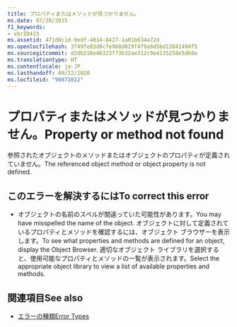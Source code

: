 ```yaml
---
title: プロパティまたはメソッドが見つかりません。
ms.date: 07/20/2015
f1_keywords:
- vbrID423
ms.assetid: 471d8c1d-9edf-4014-8427-1a01b634a72d
ms.openlocfilehash: 3f49fe83d8cfe968d029f4f9a8d5bd13841494f5
ms.sourcegitcommit: d2db216e46323f73b32ae312c9e4135258e5d68e
ms.translationtype: HT
ms.contentlocale: ja-JP
ms.lasthandoff: 09/22/2020
ms.locfileid: "90871012"
---
```

# <a name="property-or-method-not-found"></a><span data-ttu-id="14ae5-102">プロパティまたはメソッドが見つかりません。</span><span class="sxs-lookup"><span data-stu-id="14ae5-102">Property or method not found</span></span>

<span data-ttu-id="14ae5-103">参照されたオブジェクトのメソッドまたはオブジェクトのプロパティが定義されていません。</span><span class="sxs-lookup"><span data-stu-id="14ae5-103">The referenced object method or object property is not defined.</span></span>  
  
## <a name="to-correct-this-error"></a><span data-ttu-id="14ae5-104">このエラーを解決するには</span><span class="sxs-lookup"><span data-stu-id="14ae5-104">To correct this error</span></span>  
  
- <span data-ttu-id="14ae5-105">オブジェクトの名前のスペルが間違っていた可能性があります。</span><span class="sxs-lookup"><span data-stu-id="14ae5-105">You may have misspelled the name of the object.</span></span> <span data-ttu-id="14ae5-106">オブジェクトに対して定義されているプロパティとメソッドを確認するには、オブジェクト ブラウザーを表示します。</span><span class="sxs-lookup"><span data-stu-id="14ae5-106">To see what properties and methods are defined for an object, display the Object Browser.</span></span> <span data-ttu-id="14ae5-107">適切なオブジェクト ライブラリを選択すると、使用可能なプロパティとメソッドの一覧が表示されます。</span><span class="sxs-lookup"><span data-stu-id="14ae5-107">Select the appropriate object library to view a list of available properties and methods.</span></span>  
  
## <a name="see-also"></a><span data-ttu-id="14ae5-108">関連項目</span><span class="sxs-lookup"><span data-stu-id="14ae5-108">See also</span></span>

- [<span data-ttu-id="14ae5-109">エラーの種類</span><span class="sxs-lookup"><span data-stu-id="14ae5-109">Error Types</span></span>](../../programming-guide/language-features/error-types.md)
